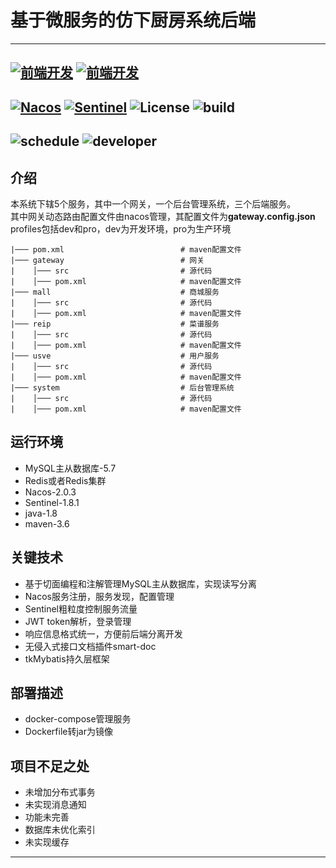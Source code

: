 # 基于微服务的仿下厨房系统后端

---
[![前端开发](https://img.shields.io/badge/gitee%E9%93%BE%E6%8E%A5-%E5%89%8D%E7%AB%AF%E9%A1%B9%E7%9B%AE-ff69b4)](https://gitee.com/zhang-wenhaoyue/xiachufang)
[![前端开发](https://img.shields.io/badge/github%E9%93%BE%E6%8E%A5-%E5%89%8D%E7%AB%AF%E9%A1%B9%E7%9B%AE-cc33cc)](https://github.com/AftertTheRain/Xiachufang)
---
[![Nacos](https://img.shields.io/badge/alibaba-Nacos-critical)](https://github.com/alibaba/nacos)
[![Sentinel](https://img.shields.io/badge/alibaba-Sentinel-blue)](https://github.com/alibaba/Sentinel/)
![License](https://img.shields.io/badge/license-Apache%202-4EB1BA.svg "license")
![build](https://img.shields.io/badge/build-maven-orange "maven")
---
![schedule](https://img.shields.io/badge/schedule-unfinished-ff0000 "schedule")
![developer](https://img.shields.io/badge/developer-cyan-blueviolet "developer")
---

## 介绍

本系统下辖5个服务，其中一个网关，一个后台管理系统，三个后端服务。
<br>
其中网关动态路由配置文件由nacos管理，其配置文件为**gateway.config.json**
<br>
profiles包括dev和pro，dev为开发环境，pro为生产环境
```
|─── pom.xml                          # maven配置文件
|─── gateway                          # 网关
|    │─── src                         # 源代码
|    │─── pom.xml                     # maven配置文件
|─── mall                             # 商城服务
|    │─── src                         # 源代码
|    │─── pom.xml                     # maven配置文件
|─── reip                             # 菜谱服务
|    │─── src                         # 源代码
|    │─── pom.xml                     # maven配置文件
|─── usve                             # 用户服务
|    │─── src                         # 源代码
|    │─── pom.xml                     # maven配置文件
|─── system                           # 后台管理系统
|    │─── src                         # 源代码
|    │─── pom.xml                     # maven配置文件
```


## 运行环境

 - MySQL主从数据库-5.7
 - Redis或者Redis集群
 - Nacos-2.0.3
 - Sentinel-1.8.1
 - java-1.8
 - maven-3.6

## 关键技术

 - 基于切面编程和注解管理MySQL主从数据库，实现读写分离
 - Nacos服务注册，服务发现，配置管理
 - Sentinel粗粒度控制服务流量
 - JWT token解析，登录管理
 - 响应信息格式统一，方便前后端分离开发
 - 无侵入式接口文档插件smart-doc
 - tkMybatis持久层框架
 

## 部署描述

 - docker-compose管理服务
 - Dockerfile转jar为镜像
 
## 项目不足之处

 - 未增加分布式事务
 - 未实现消息通知
 - 功能未完善
 - 数据库未优化索引
 - 未实现缓存

---

